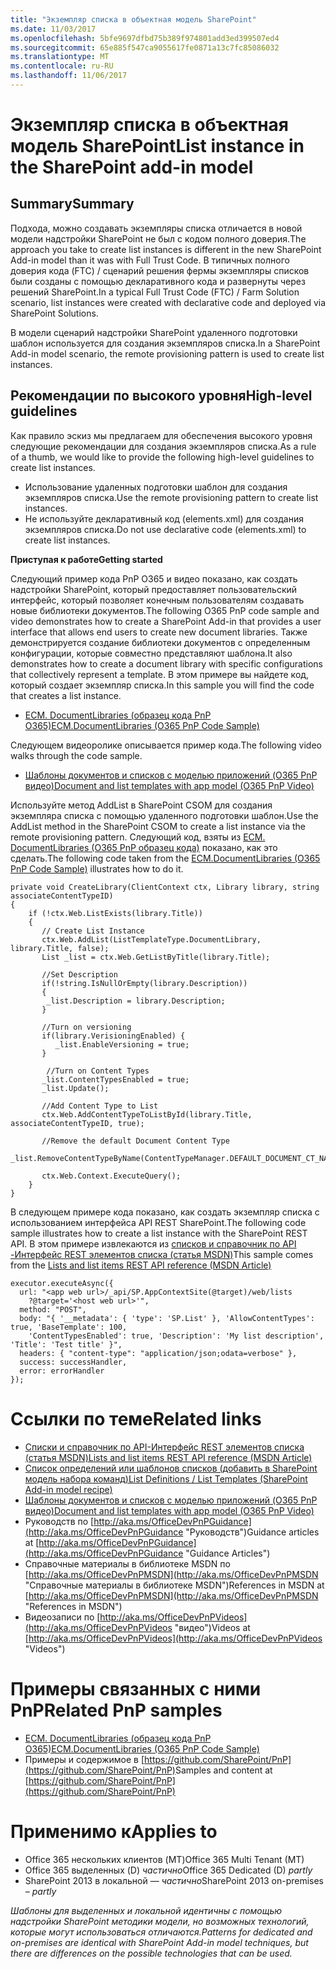 ```yaml
---
title: "Экземпляр списка в объектная модель SharePoint"
ms.date: 11/03/2017
ms.openlocfilehash: 5bfe9697dfbd75b389f974801add3ed399507ed4
ms.sourcegitcommit: 65e885f547ca9055617fe0871a13c7fc85086032
ms.translationtype: MT
ms.contentlocale: ru-RU
ms.lasthandoff: 11/06/2017
---
```

<a name="list-instance-in-the-sharepoint-add-in-model"></a><span data-ttu-id="9f0f0-102">Экземпляр списка в объектная модель SharePoint</span><span class="sxs-lookup"><span data-stu-id="9f0f0-102">List instance in the SharePoint add-in model</span></span>
============================================

<a name="summary"></a><span data-ttu-id="9f0f0-103">Summary</span><span class="sxs-lookup"><span data-stu-id="9f0f0-103">Summary</span></span>
-------

<span data-ttu-id="9f0f0-104">Подхода, можно создавать экземпляры списка отличается в новой модели надстройки SharePoint не был с кодом полного доверия.</span><span class="sxs-lookup"><span data-stu-id="9f0f0-104">The approach you take to create list instances is different in the new SharePoint Add-in model than it was with Full Trust Code.</span></span> <span data-ttu-id="9f0f0-105">В типичных полного доверия кода (FTC) / сценарий решения фермы экземпляры списков были созданы с помощью декларативного кода и развернуты через решений SharePoint.</span><span class="sxs-lookup"><span data-stu-id="9f0f0-105">In a typical Full Trust Code (FTC) / Farm Solution scenario, list instances were created with declarative code and deployed via SharePoint Solutions.</span></span> 

<span data-ttu-id="9f0f0-106">В модели сценарий надстройки SharePoint удаленного подготовки шаблон используется для создания экземпляров списка.</span><span class="sxs-lookup"><span data-stu-id="9f0f0-106">In a SharePoint Add-in model scenario, the remote provisioning pattern is used to create list instances.</span></span>

<a name="high-level-guidelines"></a><span data-ttu-id="9f0f0-107">Рекомендации по высокого уровня</span><span class="sxs-lookup"><span data-stu-id="9f0f0-107">High-level guidelines</span></span>
---------------------

<span data-ttu-id="9f0f0-108">Как правило эскиз мы предлагаем для обеспечения высокого уровня следующие рекомендации для создания экземпляров списка.</span><span class="sxs-lookup"><span data-stu-id="9f0f0-108">As a rule of a thumb, we would like to provide the following high-level guidelines to create list instances.</span></span>

- <span data-ttu-id="9f0f0-109">Использование удаленных подготовки шаблон для создания экземпляров списка.</span><span class="sxs-lookup"><span data-stu-id="9f0f0-109">Use the remote provisioning pattern to create list instances.</span></span>
- <span data-ttu-id="9f0f0-110">Не используйте декларативный код (elements.xml) для создания экземпляров списка.</span><span class="sxs-lookup"><span data-stu-id="9f0f0-110">Do not use declarative code (elements.xml) to create list instances.</span></span>

<span data-ttu-id="9f0f0-111">**Приступая к работе**</span><span class="sxs-lookup"><span data-stu-id="9f0f0-111">**Getting started**</span></span>

<span data-ttu-id="9f0f0-112">Следующий пример кода PnP O365 и видео показано, как создать надстройки SharePoint, который предоставляет пользовательский интерфейс, который позволяет конечным пользователям создавать новые библиотеки документов.</span><span class="sxs-lookup"><span data-stu-id="9f0f0-112">The following O365 PnP code sample and video demonstrates how to create a SharePoint Add-in that provides a user interface that allows end users to create new document libraries.</span></span> <span data-ttu-id="9f0f0-113">Также демонстрируется создание библиотеки документов с определенным конфигурации, которые совместно представляют шаблона.</span><span class="sxs-lookup"><span data-stu-id="9f0f0-113">It also demonstrates how to create a document library with specific configurations that collectively represent a template.</span></span> <span data-ttu-id="9f0f0-114">В этом примере вы найдете код, который создает экземпляр списка.</span><span class="sxs-lookup"><span data-stu-id="9f0f0-114">In this sample you will find the code that creates a list instance.</span></span>

- [<span data-ttu-id="9f0f0-115">ECM. DocumentLibraries (образец кода PnP O365)</span><span class="sxs-lookup"><span data-stu-id="9f0f0-115">ECM.DocumentLibraries (O365 PnP Code Sample)</span></span>](https://github.com/SharePoint/PnP/tree/master/Samples/ECM.DocumentLibraries)

<span data-ttu-id="9f0f0-116">Следующем видеоролике описывается пример кода.</span><span class="sxs-lookup"><span data-stu-id="9f0f0-116">The following video walks through the code sample.</span></span>

- [<span data-ttu-id="9f0f0-117">Шаблоны документов и списков с моделью приложений (O365 PnP видео)</span><span class="sxs-lookup"><span data-stu-id="9f0f0-117">Document and list templates with app model (O365 PnP Video)</span></span>](http://channel9.msdn.com/blogs/OfficeDevPnP/Document-and-list-templates-with-app-model)

<span data-ttu-id="9f0f0-118">Используйте метод AddList в SharePoint CSOM для создания экземпляра списка с помощью удаленного подготовки шаблон.</span><span class="sxs-lookup"><span data-stu-id="9f0f0-118">Use the AddList method in the SharePoint CSOM to create a list instance via the remote provisioning pattern.</span></span> <span data-ttu-id="9f0f0-119">Следующий код, взяты из [ECM. DocumentLibraries (O365 PnP образец кода)](https://github.com/SharePoint/PnP/tree/master/Samples/ECM.DocumentLibraries) показано, как это сделать.</span><span class="sxs-lookup"><span data-stu-id="9f0f0-119">The following code taken from the [ECM.DocumentLibraries (O365 PnP Code Sample)](https://github.com/SharePoint/PnP/tree/master/Samples/ECM.DocumentLibraries) illustrates how to do it.</span></span>

    private void CreateLibrary(ClientContext ctx, Library library, string associateContentTypeID) 
    {
        if (!ctx.Web.ListExists(library.Title))
        {
           // Create List Instance
           ctx.Web.AddList(ListTemplateType.DocumentLibrary, library.Title, false);
           List _list = ctx.Web.GetListByTitle(library.Title);
           
           //Set Description
           if(!string.IsNullOrEmpty(library.Description)) 
           {
            _list.Description = library.Description;
           }

           //Turn on versioning 
           if(library.VerisioningEnabled) {
              _list.EnableVersioning = true;
           }
           
            //Turn on Content Types
           _list.ContentTypesEnabled = true;
           _list.Update();

           //Add Content Type to List
           ctx.Web.AddContentTypeToListById(library.Title, associateContentTypeID, true);
    
           //Remove the default Document Content Type
           _list.RemoveContentTypeByName(ContentTypeManager.DEFAULT_DOCUMENT_CT_NAME);

           ctx.Web.Context.ExecuteQuery();
        }
    }

<span data-ttu-id="9f0f0-120">В следующем примере кода показано, как создать экземпляр списка с использованием интерфейса API REST SharePoint.</span><span class="sxs-lookup"><span data-stu-id="9f0f0-120">The following code sample illustrates how to create a list instance with the SharePoint REST API.</span></span>  <span data-ttu-id="9f0f0-121">В этом примере извлекаются из [списков и справочник по API -Интерфейс REST элементов списка (статья MSDN)](https://msdn.microsoft.com/en-us/library/office/dn531433.aspx)</span><span class="sxs-lookup"><span data-stu-id="9f0f0-121">This sample comes from the [Lists and list items REST API reference (MSDN Article)](https://msdn.microsoft.com/en-us/library/office/dn531433.aspx)</span></span>

    executor.executeAsync({
      url: "<app web url>/_api/SP.AppContextSite(@target)/web/lists
        ?@target='<host web url>'",
      method: "POST",
      body: "{ '__metadata': { 'type': 'SP.List' }, 'AllowContentTypes': true, 'BaseTemplate': 100,
        'ContentTypesEnabled': true, 'Description': 'My list description', 'Title': 'Test title' }",
      headers: { "content-type": "application/json;odata=verbose" },
      success: successHandler,
      error: errorHandler
    });

<a name="related-links"></a><span data-ttu-id="9f0f0-122">Ссылки по теме</span><span class="sxs-lookup"><span data-stu-id="9f0f0-122">Related links</span></span>
=============
- [<span data-ttu-id="9f0f0-123">Списки и справочник по API-Интерфейс REST элементов списка (статья MSDN)</span><span class="sxs-lookup"><span data-stu-id="9f0f0-123">Lists and list items REST API reference (MSDN Article)</span></span>](https://msdn.microsoft.com/en-us/library/office/dn531433.aspx)
- [<span data-ttu-id="9f0f0-124">Список определений или шаблонов списков (добавить в SharePoint модель набора команд)</span><span class="sxs-lookup"><span data-stu-id="9f0f0-124">List Definitions / List Templates (SharePoint Add-in model recipe)</span></span>](list-definition-template-sharepoint-add-in.md)
- [<span data-ttu-id="9f0f0-125">Шаблоны документов и списков с моделью приложений (O365 PnP видео)</span><span class="sxs-lookup"><span data-stu-id="9f0f0-125">Document and list templates with app model (O365 PnP Video)</span></span>](http://channel9.msdn.com/blogs/OfficeDevPnP/Document-and-list-templates-with-app-model)
- <span data-ttu-id="9f0f0-126">Руководств по [http://aka.ms/OfficeDevPnPGuidance](http://aka.ms/OfficeDevPnPGuidance "Руководств")</span><span class="sxs-lookup"><span data-stu-id="9f0f0-126">Guidance articles at [http://aka.ms/OfficeDevPnPGuidance](http://aka.ms/OfficeDevPnPGuidance "Guidance Articles")</span></span>
- <span data-ttu-id="9f0f0-127">Справочные материалы в библиотеке MSDN по [http://aka.ms/OfficeDevPnPMSDN](http://aka.ms/OfficeDevPnPMSDN "Справочные материалы в библиотеке MSDN")</span><span class="sxs-lookup"><span data-stu-id="9f0f0-127">References in MSDN at [http://aka.ms/OfficeDevPnPMSDN](http://aka.ms/OfficeDevPnPMSDN "References in MSDN")</span></span>
- <span data-ttu-id="9f0f0-128">Видеозаписи по [http://aka.ms/OfficeDevPnPVideos](http://aka.ms/OfficeDevPnPVideos "видео")</span><span class="sxs-lookup"><span data-stu-id="9f0f0-128">Videos at [http://aka.ms/OfficeDevPnPVideos](http://aka.ms/OfficeDevPnPVideos "Videos")</span></span>

<a name="related-pnp-samples"></a><span data-ttu-id="9f0f0-129">Примеры связанных с ними PnP</span><span class="sxs-lookup"><span data-stu-id="9f0f0-129">Related PnP samples</span></span>
===================

- [<span data-ttu-id="9f0f0-130">ECM. DocumentLibraries (образец кода PnP O365)</span><span class="sxs-lookup"><span data-stu-id="9f0f0-130">ECM.DocumentLibraries (O365 PnP Code Sample)</span></span>](https://github.com/SharePoint/PnP/tree/master/Samples/ECM.DocumentLibraries)
- <span data-ttu-id="9f0f0-131">Примеры и содержимое в [https://github.com/SharePoint/PnP](https://github.com/SharePoint/PnP)</span><span class="sxs-lookup"><span data-stu-id="9f0f0-131">Samples and content at [https://github.com/SharePoint/PnP](https://github.com/SharePoint/PnP)</span></span>

<a name="applies-to"></a><span data-ttu-id="9f0f0-132">Применимо к</span><span class="sxs-lookup"><span data-stu-id="9f0f0-132">Applies to</span></span>
==========
- <span data-ttu-id="9f0f0-133">Office 365 нескольких клиентов (MT)</span><span class="sxs-lookup"><span data-stu-id="9f0f0-133">Office 365 Multi Tenant (MT)</span></span>
- <span data-ttu-id="9f0f0-134">Office 365 выделенных (D) *частично*</span><span class="sxs-lookup"><span data-stu-id="9f0f0-134">Office 365 Dedicated (D) *partly*</span></span>
- <span data-ttu-id="9f0f0-135">SharePoint 2013 в локальной — *частично*</span><span class="sxs-lookup"><span data-stu-id="9f0f0-135">SharePoint 2013 on-premises – *partly*</span></span>

<span data-ttu-id="9f0f0-136">*Шаблоны для выделенных и локальной идентичны с помощью надстройки SharePoint методики модели, но возможных технологий, которые могут использоваться отличаются.*</span><span class="sxs-lookup"><span data-stu-id="9f0f0-136">*Patterns for dedicated and on-premises are identical with SharePoint Add-in model techniques, but there are differences on the possible technologies that can be used.*</span></span>
